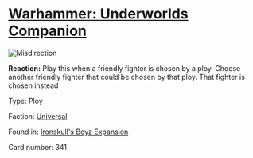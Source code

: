 # [Warhammer: Underworlds Companion](https://guidokessels.github.io/wh-underworlds)

  

![Misdirection](https://warhammerunderworlds.com/wp-content/uploads/sites/6/2017/12/341_ENG-Misdirection.png)

<b>Reaction:</b> Play this when a friendly fighter is chosen by a ploy. Choose another friendly fighter that could be chosen by that ploy. That fighter is chosen instead

Type: Ploy

Faction: [Universal](https://guidokessels.github.io/wh-underworlds/factions/universal.md)

Found in: [Ironskull's Boyz Expansion](https://guidokessels.github.io/wh-underworlds/locations/ironskulls-boyz-expansion.md)

Card number: 341
